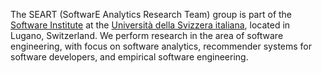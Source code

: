 The SEART (SoftwarE Analytics Research Team) group is part of the [Software Institute](https://si.usi.ch/) at the [Università della Svizzera italiana](https://www.usi.ch/en), located in Lugano, Switzerland.
We perform research in the area of software engineering, with focus on software analytics, recommender systems for software developers, and empirical software engineering.
